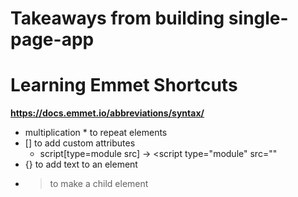 # Takeaways from building single-page-app

# Learning Emmet Shortcuts
**https://docs.emmet.io/abbreviations/syntax/**

- multiplication * to repeat elements
- [] to add custom attributes
    - script[type=module src] -> <script type="module" src=""
- {} to add text to an element
- > to make a child element